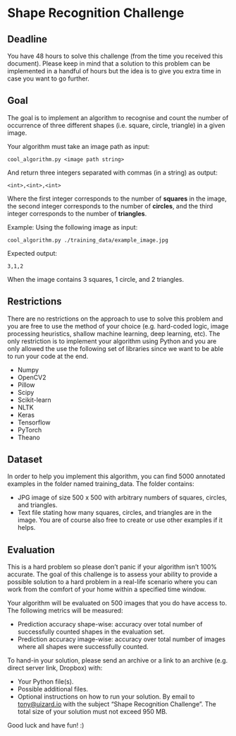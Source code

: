 # Shape Recognition Challenge

## Deadline
You have 48 hours to solve this challenge (from the time you received this document). Please keep in mind that a solution to this problem can be implemented in a handful of hours but the idea is to give you extra time in case you want to go further.

## Goal
The goal is to implement an algorithm to recognise and count the number of occurrence of three different shapes (i.e. square, circle, triangle) in a given image.

Your algorithm must take an image path as input:
```
cool_algorithm.py <image path string>
```
And return three integers separated with commas (in a string) as output:
```
<int>,<int>,<int>
```
Where the first integer corresponds to the number of **squares** in the image, the second integer corresponds to the number of **circles**, and the third integer corresponds to the number of **triangles**.

Example:
Using the following image as input:
```
cool_algorithm.py ./training_data/example_image.jpg
```
Expected output:
```
3,1,2
```
When the image contains 3 squares, 1 circle, and 2 triangles.

## Restrictions
There are no restrictions on the approach to use to solve this problem and you are free to use the method of your choice (e.g. hard-coded logic, image processing heuristics, shallow machine learning, deep learning, etc). The only restriction is to implement your algorithm using Python and you are only allowed the use the following set of libraries since we want to be able to run your code at the end.
* Numpy
* OpenCV2
* Pillow
* Scipy
* Scikit-learn
* NLTK
* Keras
* Tensorflow
* PyTorch
* Theano

## Dataset
In order to help you implement this algorithm, you can find 5000 annotated examples in the folder named training_data. The folder contains:
* JPG image of size 500 x 500 with arbitrary numbers of squares, circles, and triangles.
* Text file stating how many squares, circles, and triangles are in the image.
You are of course also free to create or use other examples if it helps.

## Evaluation
This is a hard problem so please don’t panic if your algorithm isn’t 100% accurate. The goal of this challenge is to assess your ability to provide a possible solution to a hard problem in a real-life scenario where you can work from the comfort of your home within a specified time window.

Your algorithm will be evaluated on 500 images that you do have access to.
The following metrics will be measured:
* Prediction accuracy shape-wise: accuracy over total number of successfully counted shapes in the evaluation set.
* Prediction accuracy image-wise: accuracy over total number of images where all shapes were successfully counted.

To hand-in your solution, please send an archive or a link to an archive (e.g. direct server link, Dropbox) with:
* Your Python file(s).
* Possible additional files.
* Optional instructions on how to run your solution.
By email to tony@uizard.io with the subject “Shape Recognition Challenge”. The total size of your solution must not exceed 950 MB.

Good luck and have fun! :)
